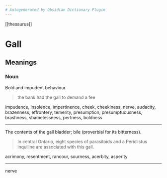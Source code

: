 ```yaml
---
# Autogenerated by Obsidian Dictionary Plugin
---
```


[[thesaurus]]

# Gall

## Meanings

### Noun

Bold and impudent behaviour.

> the bank had the gall to demand a fee

impudence, insolence, impertinence, cheek, cheekiness, nerve, audacity, brazenness, effrontery, temerity, presumption, presumptuousness, brashness, shamelessness, pertness, boldness

---

The contents of the gall bladder; bile (proverbial for its bitterness).

> In central Ontario, eight species of parasitoids and a Periclistus inquiline are associated with this gall.

acrimony, resentment, rancour, sourness, acerbity, asperity

-----
nerve


